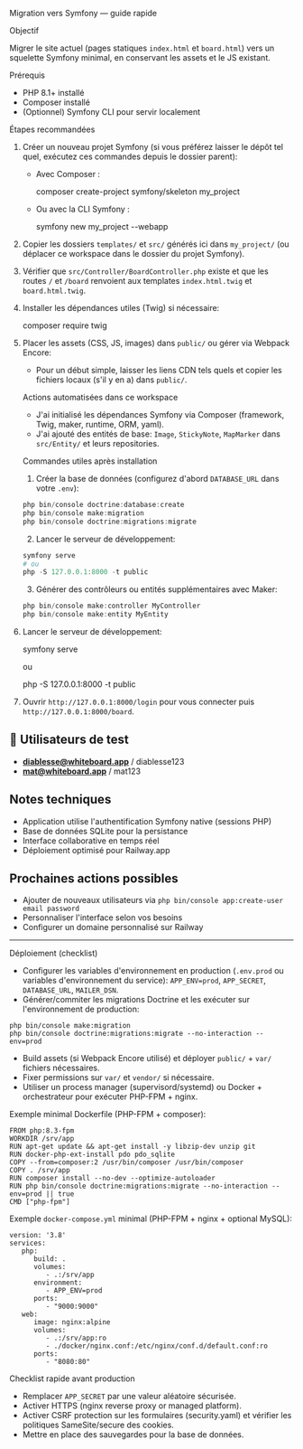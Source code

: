 Migration vers Symfony — guide rapide

Objectif

Migrer le site actuel (pages statiques `index.html` et `board.html`) vers un squelette Symfony minimal, en conservant les assets et le JS existant.

Prérequis

- PHP 8.1+ installé
- Composer installé
- (Optionnel) Symfony CLI pour servir localement

Étapes recommandées

1) Créer un nouveau projet Symfony (si vous préférez laisser le dépôt tel quel, exécutez ces commandes depuis le dossier parent):

   - Avec Composer :

     composer create-project symfony/skeleton my_project

   - Ou avec la CLI Symfony :

     symfony new my_project --webapp

2) Copier les dossiers `templates/` et `src/` générés ici dans `my_project/` (ou déplacer ce workspace dans le dossier du projet Symfony).

3) Vérifier que `src/Controller/BoardController.php` existe et que les routes `/` et `/board` renvoient aux templates `index.html.twig` et `board.html.twig`.

4) Installer les dépendances utiles (Twig) si nécessaire:

   composer require twig

5) Placer les assets (CSS, JS, images) dans `public/` ou gérer via Webpack Encore:

   - Pour un début simple, laisser les liens CDN tels quels et copier les fichiers locaux (s'il y en a) dans `public/`.
 
   Actions automatisées dans ce workspace

   - J'ai initialisé les dépendances Symfony via Composer (framework, Twig, maker, runtime, ORM, yaml).
   - J'ai ajouté des entités de base: `Image`, `StickyNote`, `MapMarker` dans `src/Entity/` et leurs repositories.

   Commandes utiles après installation

   1) Créer la base de données (configurez d'abord `DATABASE_URL` dans votre `.env`):

   ```powershell
   php bin/console doctrine:database:create
   php bin/console make:migration
   php bin/console doctrine:migrations:migrate
   ```

   2) Lancer le serveur de développement:

   ```powershell
   symfony serve
   # ou
   php -S 127.0.0.1:8000 -t public
   ```

   3) Générer des contrôleurs ou entités supplémentaires avec Maker:

   ```powershell
   php bin/console make:controller MyController
   php bin/console make:entity MyEntity
   ```

6) Lancer le serveur de développement:

   symfony serve

   ou

   php -S 127.0.0.1:8000 -t public

7) Ouvrir `http://127.0.0.1:8000/login` pour vous connecter puis `http://127.0.0.1:8000/board`.

## 👥 Utilisateurs de test

- **diablesse@whiteboard.app** / diablesse123
- **mat@whiteboard.app** / mat123

## Notes techniques

- Application utilise l'authentification Symfony native (sessions PHP)
- Base de données SQLite pour la persistance
- Interface collaborative en temps réel
- Déploiement optimisé pour Railway.app

## Prochaines actions possibles

- Ajouter de nouveaux utilisateurs via `php bin/console app:create-user email password`
- Personnaliser l'interface selon vos besoins
- Configurer un domaine personnalisé sur Railway

---

Déploiement (checklist)

- Configurer les variables d'environnement en production (`.env.prod` ou variables d'environnement du service): `APP_ENV=prod`, `APP_SECRET`, `DATABASE_URL`, `MAILER_DSN`.
- Générer/commiter les migrations Doctrine et les exécuter sur l'environnement de production:

```
php bin/console make:migration
php bin/console doctrine:migrations:migrate --no-interaction --env=prod
```

- Build assets (si Webpack Encore utilisé) et déployer `public/` + `var/` fichiers nécessaires.
- Fixer permissions sur `var/` et `vendor/` si nécessaire.
- Utiliser un process manager (supervisord/systemd) ou Docker + orchestrateur pour exécuter PHP-FPM + nginx.

Exemple minimal Dockerfile (PHP-FPM + composer):

```
FROM php:8.3-fpm
WORKDIR /srv/app
RUN apt-get update && apt-get install -y libzip-dev unzip git
RUN docker-php-ext-install pdo pdo_sqlite
COPY --from=composer:2 /usr/bin/composer /usr/bin/composer
COPY . /srv/app
RUN composer install --no-dev --optimize-autoloader
RUN php bin/console doctrine:migrations:migrate --no-interaction --env=prod || true
CMD ["php-fpm"]
```

Exemple `docker-compose.yml` minimal (PHP-FPM + nginx + optional MySQL):

```
version: '3.8'
services:
   php:
      build: .
      volumes:
         - .:/srv/app
      environment:
         - APP_ENV=prod
      ports:
         - "9000:9000"
   web:
      image: nginx:alpine
      volumes:
         - .:/srv/app:ro
         - ./docker/nginx.conf:/etc/nginx/conf.d/default.conf:ro
      ports:
         - "8080:80"
```

Checklist rapide avant production

- Remplacer `APP_SECRET` par une valeur aléatoire sécurisée.
- Activer HTTPS (nginx reverse proxy or managed platform).
- Activer CSRF protection sur les formulaires (security.yaml) et vérifier les politiques SameSite/secure des cookies.
- Mettre en place des sauvegardes pour la base de données.

